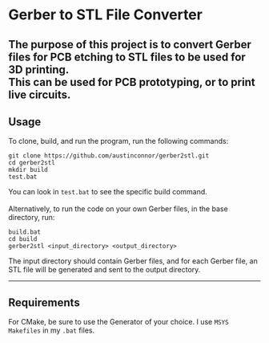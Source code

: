 # Gerber to STL File Converter

The purpose of this project is to convert Gerber files for PCB etching to STL files to be used for 3D printing. <br>
This can be used for PCB prototyping, or to print live circuits. <br>
---
## Usage
To clone, build, and run the program, run the following commands:
```
git clone https://github.com/austinconnor/gerber2stl.git
cd gerber2stl
mkdir build
test.bat
```
You can look in `test.bat` to see the specific build command.<br>
<br>
Alternatively, to run the code on your own Gerber files, in the base directory, run:
```
build.bat
cd build
gerber2stl <input_directory> <output_directory>
```

The input directory should contain Gerber files, and for each Gerber file, an STL file will be generated and sent to the output directory.

---
## Requirements
For CMake, be sure to use the Generator of your choice. I use `MSYS Makefiles` in my `.bat` files. <br>
